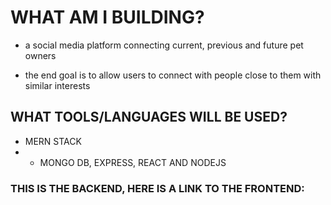 # WHAT AM I BUILDING?

- a social media platform connecting current, previous and future pet owners

- the end goal is to allow users to connect with people close to them with similar interests

## WHAT TOOLS/LANGUAGES WILL BE USED?

- MERN STACK
- - MONGO DB, EXPRESS, REACT AND NODEJS

### THIS IS THE BACKEND, HERE IS A LINK TO THE FRONTEND:
